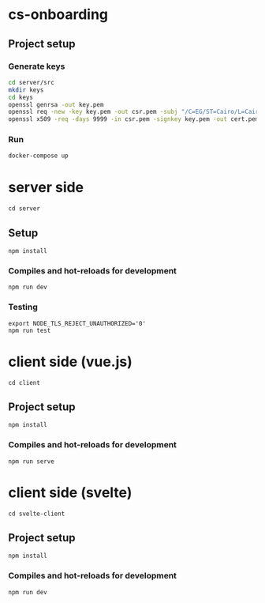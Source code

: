 # cs-onboarding

## Project setup

### Generate keys
```bash
cd server/src
mkdir keys
cd keys
openssl genrsa -out key.pem
openssl req -new -key key.pem -out csr.pem -subj "/C=EG/ST=Cairo/L=Cairo/O=Codescalers/OU=IT/CN=calc"
openssl x509 -req -days 9999 -in csr.pem -signkey key.pem -out cert.pem

```

### Run
```bash
docker-compose up
```

# server side
```
cd server
```

## Setup
```
npm install
```

### Compiles and hot-reloads for development
```
npm run dev
```

### Testing
```
export NODE_TLS_REJECT_UNAUTHORIZED='0'
npm run test
```

# client side (vue.js)
```
cd client
```

## Project setup
```
npm install
```

### Compiles and hot-reloads for development
```
npm run serve
```

# client side (svelte)
```
cd svelte-client
```

## Project setup
```
npm install
```

### Compiles and hot-reloads for development
```
npm run dev
```




